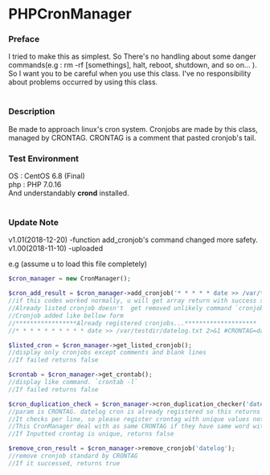 # PHPCronManager
### Preface
I tried to make this as simplest. So There's no handling about some danger commands(e.g : rm -rf \[somethings\], halt, reboot, shutdown, and so on... ).
So I want you to be careful when you use this class. I've no responsibility about problems occurred by using this class.
<br><br>

### Description
Be made to approach linux's cron system. Cronjobs are made by this class, managed by CRONTAG. 
CRONTAG is a comment that pasted cronjob's tail.

### Test Environment
OS  : CentOS 6.8 (Final)<br>
php : PHP 7.0.16<br>
And understandably **crond** installed. 
<br><br>

### Update Note
v1.01(2018-12-20)
 -function add_cronjob's command changed more safety.<br>
v1.00(2018-11-10)
 -uploaded

e.g (assume u to load this file completely)<br>
```php
$cron_manager = new CronManager();

$cron_add_result = $cron_manager->add_cronjob('* * * * * date >> /var/testdir/datelog.txt 2>&1', 'datelog');
//if this codes worked normally, u will get array return with success status
//Already listed cronjob doesn't  get removed unlikely command `cronjob -`
//Cronjob added like bellow form
//*****************Already registered cronjobs...********************
//* * * * * * * * * * date >> /var/testdir/datelog.txt 2>&1 #CRONTAG=datelog

$listed_cron = $cron_manager->get_listed_cronjob();
//display only cronjobs except comments and blank lines
//If failed returns false

$crontab = $cron_manager->get_crontab();
//display like command. `crontab -l`
//If failed returns false

$cron_duplication_check = $cron_manager->cron_duplication_checker('datelog');
//param is CRONTAG. datelog cron is already registered so this returns bool true.
//It checks per line, so please register crontag with unique values not like same with command or other CRONTAG
//This CronManager deal with as same CRONTAG if they have same word with starts like 'datelog, datel, date'
//If Inputted crontag is unique, returns false

$remove_cron_result = $cron_manager->remove_cronjob('datelog');
//remove cronjob standard by CRONTAG
//If it successed, returns true
```
